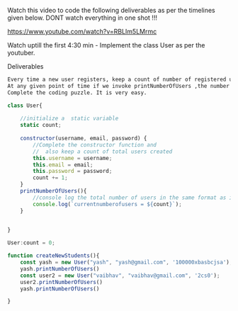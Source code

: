 Watch this video to code the following deliverables as per the timelines given below. DONT watch everything in one shot !!!

https://www.youtube.com/watch?v=RBLIm5LMrmc

Watch uptill the first 4:30 min - Implement the class User as per the youtuber.


Deliverables
```md
Every time a new user registers, keep a count of number of registered users.
At any given point of time if we invoke printNumberOfUsers ,the number of users should get printed .
Complete the coding puzzle. It is very easy.
```

```js
class User{
    
    //initialize a  static variable
    static count;
    
    constructor(username, email, password) {
        //Complete the constructor function and
        //  also keep a count of total users created
        this.username = username;
        this.email = email;
        this.password = password;
        count += 1;
    }
    printNumberOfUsers(){
        //console log the total number of users in the same format as in output
        console.log(`currentnumberofusers = ${count}`);
    }
    

}

User:count = 0;

function createNewStudents(){
    const yash = new User("yash", "yash@gmail.com", '100000xbasbcjsa');
    yash.printNumberOfUsers()
    const user2 = new User("vaibhav", "vaibhav@gmail.com", '2cs0');
    user2.printNumberOfUsers()
    yash.printNumberOfUsers()

}
```
